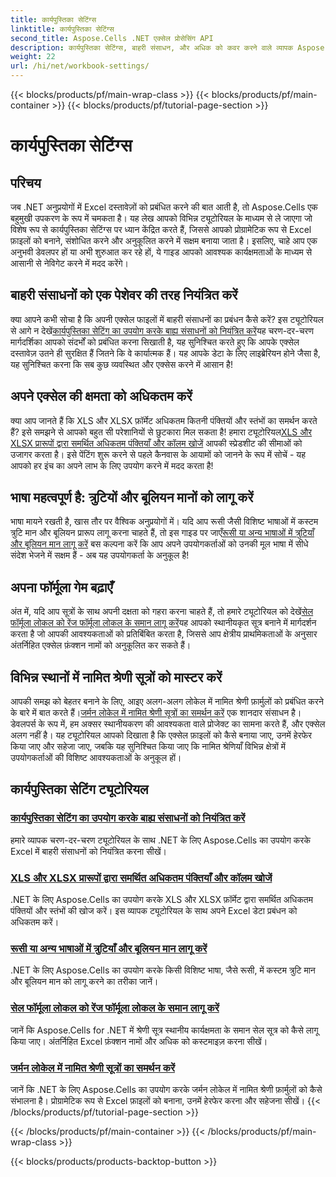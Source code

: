 ```yaml
---
title: कार्यपुस्तिका सेटिंग्स
linktitle: कार्यपुस्तिका सेटिंग्स
second_title: Aspose.Cells .NET एक्सेल प्रोसेसिंग API
description: कार्यपुस्तिका सेटिंग्स, बाहरी संसाधन, और अधिक को कवर करने वाले व्यापक Aspose.Cells for .NET ट्यूटोरियल का अन्वेषण करें।
weight: 22
url: /hi/net/workbook-settings/
---
```


{{< blocks/products/pf/main-wrap-class >}}
{{< blocks/products/pf/main-container >}}
{{< blocks/products/pf/tutorial-page-section >}}

# कार्यपुस्तिका सेटिंग्स

## परिचय

जब .NET अनुप्रयोगों में Excel दस्तावेज़ों को प्रबंधित करने की बात आती है, तो Aspose.Cells एक बहुमुखी उपकरण के रूप में चमकता है। यह लेख आपको विभिन्न ट्यूटोरियल के माध्यम से ले जाएगा जो विशेष रूप से कार्यपुस्तिका सेटिंग्स पर ध्यान केंद्रित करते हैं, जिससे आपको प्रोग्रामेटिक रूप से Excel फ़ाइलों को बनाने, संशोधित करने और अनुकूलित करने में सक्षम बनाया जाता है। इसलिए, चाहे आप एक अनुभवी डेवलपर हों या अभी शुरुआत कर रहे हों, ये गाइड आपको आवश्यक कार्यक्षमताओं के माध्यम से आसानी से नेविगेट करने में मदद करेंगे।

## बाहरी संसाधनों को एक पेशेवर की तरह नियंत्रित करें

 क्या आपने कभी सोचा है कि अपनी एक्सेल फाइलों में बाहरी संसाधनों का प्रबंधन कैसे करें? इस ट्यूटोरियल से आगे न देखें[कार्यपुस्तिका सेटिंग का उपयोग करके बाह्य संसाधनों को नियंत्रित करें](./control-external-resources/)यह चरण-दर-चरण मार्गदर्शिका आपको संदर्भों को प्रबंधित करना सिखाती है, यह सुनिश्चित करते हुए कि आपके एक्सेल दस्तावेज़ उतने ही सुरक्षित हैं जितने कि वे कार्यात्मक हैं। यह आपके डेटा के लिए लाइब्रेरियन होने जैसा है, यह सुनिश्चित करना कि सब कुछ व्यवस्थित और एक्सेस करने में आसान है!

## अपने एक्सेल की क्षमता को अधिकतम करें

क्या आप जानते हैं कि XLS और XLSX फ़ॉर्मेट अधिकतम कितनी पंक्तियों और स्तंभों का समर्थन करते हैं? इसे समझने से आपको बहुत सी परेशानियों से छुटकारा मिल सकता है! हमारा ट्यूटोरियल[XLS और XLSX प्रारूपों द्वारा समर्थित अधिकतम पंक्तियाँ और कॉलम खोजें](./find-maximum-supported-rows-columns/) आपकी स्प्रेडशीट की सीमाओं को उजागर करता है। इसे पेंटिंग शुरू करने से पहले कैनवास के आयामों को जानने के रूप में सोचें - यह आपको हर इंच का अपने लाभ के लिए उपयोग करने में मदद करता है!

## भाषा महत्वपूर्ण है: त्रुटियों और बूलियन मानों को लागू करें

 भाषा मायने रखती है, खास तौर पर वैश्विक अनुप्रयोगों में। यदि आप रूसी जैसी विशिष्ट भाषाओं में कस्टम त्रुटि मान और बूलियन प्रारूप लागू करना चाहते हैं, तो इस गाइड पर जाएँ[रूसी या अन्य भाषाओं में त्रुटियाँ और बूलियन मान लागू करें](./implement-errors-in-russian-languages/) बस कल्पना करें कि आप अपने उपयोगकर्ताओं को उनकी मूल भाषा में सीधे संदेश भेजने में सक्षम हैं - अब यह उपयोगकर्ता के अनुकूल है!

## अपना फॉर्मूला गेम बढ़ाएँ

 अंत में, यदि आप सूत्रों के साथ अपनी दक्षता को गहरा करना चाहते हैं, तो हमारे ट्यूटोरियल को देखें[सेल फॉर्मूला लोकल को रेंज फॉर्मूला लोकल के समान लागू करें](./implement-cell-formula-local-similar/)यह आपको स्थानीयकृत सूत्र बनाने में मार्गदर्शन करता है जो आपकी आवश्यकताओं को प्रतिबिंबित करता है, जिससे आप क्षेत्रीय प्राथमिकताओं के अनुसार अंतर्निहित एक्सेल फ़ंक्शन नामों को अनुकूलित कर सकते हैं।

## विभिन्न स्थानों में नामित श्रेणी सूत्रों को मास्टर करें

 आपकी समझ को बेहतर बनाने के लिए, आइए अलग-अलग लोकेल में नामित श्रेणी फ़ार्मुलों को प्रबंधित करने के बारे में बात करते हैं।[जर्मन लोकेल में नामित श्रेणी सूत्रों का समर्थन करें](./support-named-range-formulas-in-german/) एक शानदार संसाधन है। डेवलपर्स के रूप में, हम अक्सर स्थानीयकरण की आवश्यकता वाले प्रोजेक्ट का सामना करते हैं, और एक्सेल अलग नहीं है। यह ट्यूटोरियल आपको दिखाता है कि एक्सेल फ़ाइलों को कैसे बनाया जाए, उनमें हेरफेर किया जाए और सहेजा जाए, जबकि यह सुनिश्चित किया जाए कि नामित श्रेणियाँ विभिन्न क्षेत्रों में उपयोगकर्ताओं की विशिष्ट आवश्यकताओं के अनुकूल हों।

## कार्यपुस्तिका सेटिंग ट्यूटोरियल
### [कार्यपुस्तिका सेटिंग का उपयोग करके बाह्य संसाधनों को नियंत्रित करें](./control-external-resources/)
हमारे व्यापक चरण-दर-चरण ट्यूटोरियल के साथ .NET के लिए Aspose.Cells का उपयोग करके Excel में बाहरी संसाधनों को नियंत्रित करना सीखें।
### [XLS और XLSX प्रारूपों द्वारा समर्थित अधिकतम पंक्तियाँ और कॉलम खोजें](./find-maximum-supported-rows-columns/)
.NET के लिए Aspose.Cells का उपयोग करके XLS और XLSX फ़ॉर्मेट द्वारा समर्थित अधिकतम पंक्तियों और स्तंभों की खोज करें। इस व्यापक ट्यूटोरियल के साथ अपने Excel डेटा प्रबंधन को अधिकतम करें।
### [रूसी या अन्य भाषाओं में त्रुटियाँ और बूलियन मान लागू करें](./implement-errors-in-russian-languages/)
.NET के लिए Aspose.Cells का उपयोग करके किसी विशिष्ट भाषा, जैसे रूसी, में कस्टम त्रुटि मान और बूलियन मान को लागू करने का तरीका जानें।
### [सेल फॉर्मूला लोकल को रेंज फॉर्मूला लोकल के समान लागू करें](./implement-cell-formula-local-similar/)
जानें कि Aspose.Cells for .NET में श्रेणी सूत्र स्थानीय कार्यक्षमता के समान सेल सूत्र को कैसे लागू किया जाए। अंतर्निहित Excel फ़ंक्शन नामों और अधिक को कस्टमाइज़ करना सीखें।
### [जर्मन लोकेल में नामित श्रेणी सूत्रों का समर्थन करें](./support-named-range-formulas-in-german/)
जानें कि .NET के लिए Aspose.Cells का उपयोग करके जर्मन लोकेल में नामित श्रेणी फ़ार्मुलों को कैसे संभालना है। प्रोग्रामेटिक रूप से Excel फ़ाइलों को बनाना, उनमें हेरफेर करना और सहेजना सीखें।
{{< /blocks/products/pf/tutorial-page-section >}}

{{< /blocks/products/pf/main-container >}}
{{< /blocks/products/pf/main-wrap-class >}}

{{< blocks/products/products-backtop-button >}}
